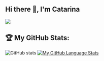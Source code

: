 ## Hi there 👋, I'm Catarina

![](https://visitor-badge.laobi.icu/badge?page_id=catasofia.catasofia)

## :trophy: My GitHub Stats:

![GitHub stats](https://github-readme-stats.vercel.app/api?username=catasofia&show_icons=true&theme=radical&hide=prs,issues,contribs&count_private=true&include_all_commits=true)
[![My GitHub Language Stats](https://github-readme-stats.vercel.app/api/top-langs/?username=catasofia&langs_count=5&theme=radical)]()

